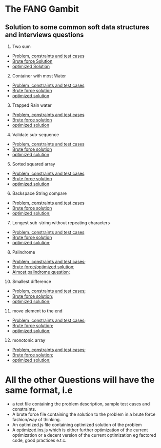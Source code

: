 # The FANG Gambit
## Solution to some common soft data structures and interviews questions

1. Two sum
  - [Problem, constraints and test cases](./0x01-two_sum/problem.txt)
  - [Brute force Solution](./0x01-two_sum/optimized.ins.js)
  - [optimized Solution](./0x01-two_sum/optimized.ins.js)

2. Container with most Water
  - [Problem, constraints and test cases](./0x02-container_with_most_water/problem.txt)
  - [Brute force solution](./0x02-container_with_most_water/brute-force.js)
  - [optimized  solution](./0x02-container_with_most_water/optimized.ins.js)

3. Trapped Rain water
  - [Problem, constraints and test cases](./0x03-tapping_rain_water/problem.txt)
  - [Brute force solution](./0x03-tapping_rain_water/brute-force.js)
  - [optimized solution](./0x03-tapping_rain_water/optimized.ins.js)

4. Validate sub-sequence
  - [Problem, constraints and test cases](./0x04-validate_subsequence/problem.txt)
  - [Brute force solution](./0x04-validate_subsequence/brute-force.js)
  - [optimized solution](./0x04-validate_subsequence/optimized.js)

5. Sorted squared array
  - [Problem, constraints and test cases](./0x05-sorted_squared_array/problem.txt)
  - [Brute force solution](./0x05-sorted_squared_array/brute-force.js)
  - [optimized solution](./0x05-sorted_squared_array/optimized.ins.js)

6. Backspace String compare
  - [Problem, constraints and test cases](./0x06-backspace_string_compare/problem.txt)
  - [Brute force solution](./0x06-backspace_string_compare/brute-force.js)
  - [optimized solution](./0x06-backspace_string_compare/optimized.ins.js);

7. Longest sub-string without repeating characters
  - [Problem, constraints and test cases](./0x07-longest_substring_without_repeating_characters/problem.txt)
  - [Brute force solution](./0x07-longest_substring_without_repeating_characters/brute-force.js)
  - [optimized solution](./0x07-longest_substring_without_repeating_characters/optimized.ins.js);

8. Palindrome
  - [Problem, constraints and test cases](./0x08-palindrome/problem.txt);
  - [Brute force/optimized solution](./0x08-palindrome/brute-force.js);
  - [Almost palindrome question](./0x08-palindrome/almost-palindrome.js);

10. Smallest difference
  - [Problem, constraints and test cases](./0x10-smallest_difference/problem.txt);
  - [Brute force solution](./0x10-smallest_difference/brute-force.js);
  - [optimized solution](./0x10-smallest_difference/optimized.ins.js);

11. move element to the end
  - [Problem, constraints and test cases](./0x11-move_element/problem.txt);
  - [Brute force solution](./0x11-move_element/brute-force.js);
  - [optimized solution](./0x11-move_element/optimized.ins.js);

12. monotonic array
  - [Problem, constraints and test cases](./0x12-monotonic_array/problem.txt);
  - [Brute force solution](./0x12-monotonic_array/brute-force.js);
  - [optimized solution](./0x12-monotonic_array/optimized.ins.js);


# All the other Questions will have the same format, i.e
- a text file containing the problem description, sample test cases and constraints.
- A brute force file containing the solution to the problem in a brute force fashion/way of thinking.
- An optimized.js file containing optimized solution of the problem
- A optimized.ins.js which is either further optimization of the current optimization or a decent version of the current optimization eg factored code, good practices e.t.c.
